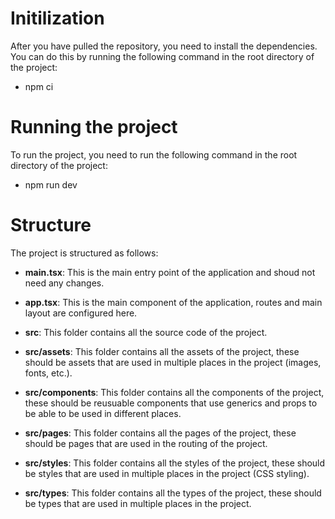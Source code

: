 # Initilization

After you have pulled the repository, you need to install the dependencies. You can do this by running the following command in the root directory of the project:

- npm ci

# Running the project

To run the project, you need to run the following command in the root directory of the project:

- npm run dev

# Structure

The project is structured as follows:

- **main.tsx**: This is the main entry point of the application and shoud not need any changes.
- **app.tsx**: This is the main component of the application, routes and main layout are configured here.

- **src**: This folder contains all the source code of the project.
- **src/assets**: This folder contains all the assets of the project, these should be assets that are used in multiple places in the project (images, fonts, etc.).
- **src/components**: This folder contains all the components of the project, these should be reusuable components that use generics and props to be able to be used in different places.
- **src/pages**: This folder contains all the pages of the project, these should be pages that are used in the routing of the project.
- **src/styles**: This folder contains all the styles of the project, these should be styles that are used in multiple places in the project (CSS styling).
- **src/types**: This folder contains all the types of the project, these should be types that are used in multiple places in the project.
